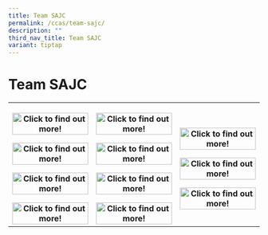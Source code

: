 ```yaml
---
title: Team SAJC
permalink: /ccas/team-sajc/
description: ""
third_nav_title: Team SAJC
variant: tiptap
---
```

<h1><strong>Team SAJC</strong></h1>
<table style="minWidth: 75px">
<colgroup>
<col>
<col>
<col>
</colgroup>
<tbody>
<tr>
<th rowspan="1" colspan="1">
<p></p><a class="isomer-image-wrapper" href="/ccas/team-sajc/badminton/"><img style="width: 100%" height="auto" width="100%" alt="Click to find out more!" src="/images/CCA Pictures/CCA Profile/Badminton.png"></a>
<p></p>
<p></p>
<p></p><a class="isomer-image-wrapper" href="/ccas/team-sajc/hockey/"><img style="width: 100%" height="auto" width="100%" alt="Click to find out more!" src="/images/CCA Pictures/CCA Profile/Hockey.png"></a>
<p></p>
<p></p>
<p></p><a class="isomer-image-wrapper" href="/ccas/team-sajc/ten-pin-bowling/"><img style="width: 100%" height="auto" width="100%" alt="Click to find out more!" src="/images/CCA Pictures/CCA Profile/Bowling.png"></a>
<p></p>
<p></p>
<p></p><a class="isomer-image-wrapper" href="/ccas/team-sajc/track-and-field/"><img style="width: 100%" height="auto" width="100%" alt="Click to find out more!" src="/images/CCA Pictures/CCA Profile/Track_and_Field.png"></a>
</th>
<th rowspan="1" colspan="1">
<p></p><a class="isomer-image-wrapper" href="/ccas/team-sajc/basketball/"><img style="width: 100%" height="auto" width="100%" alt="Click to find out more!" src="/images/CCA Pictures/CCA Profile/Basketball.png"></a>
<p></p>
<p></p>
<p></p><a class="isomer-image-wrapper" href="/ccas/team-sajc/netball/"><img style="width: 100%" height="auto" width="100%" alt="Click to find out more!" src="/images/CCA Pictures/CCA Profile/Netball.png"></a>
<p></p>
<p></p>
<p></p><a class="isomer-image-wrapper" href="/ccas/team-sajc/tennis/"><img style="width: 100%" height="auto" width="100%" alt="Click to find out more!" src="/images/CCA Pictures/CCA Profile/Tennis.png"></a>
<p></p>
<p></p>
<p></p><a class="isomer-image-wrapper" href="/ccas/team-sajc/ultimate-frisbee/"><img style="width: 100%" height="auto" width="100%" alt="Click to find out more!" src="/images/CCA Pictures/CCA Profile/Ulti.png"></a>
</th>
<th rowspan="1" colspan="1">
<p></p><a class="isomer-image-wrapper" href="/ccas/team-sajc/football/"><img style="width: 100%" height="auto" width="100%" alt="Click to find out more!" src="/images/CCA Pictures/CCA Profile/Football.png"></a>
<p></p>
<p></p>
<p></p><a class="isomer-image-wrapper" href="/ccas/team-sajc/rugby/"><img style="width: 100%" height="auto" width="100%" alt="Click to find out more!" src="/images/CCA Pictures/CCA Profile/Rugby.png"></a>
<p></p>
<p></p>
<p></p><a class="isomer-image-wrapper" href="/ccas/team-sajc/touch-rugby/"><img style="width: 100%" height="auto" width="100%" alt="Click to find out more!" src="/images/CCA Pictures/CCA Profile/Touch_Rugby.png"></a>
</th>
</tr>
</tbody>
</table>
<p></p>